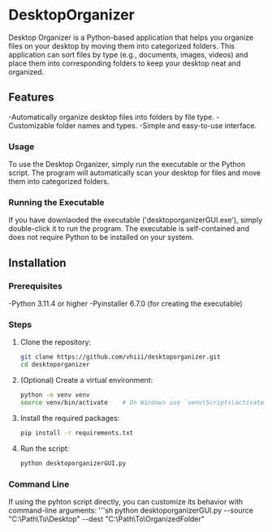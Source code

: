 # DesktopOrganizer
Desktop Organizer is a Python-based application that helps you organize files on your desktop by moving them into categorized folders. This application can sort files by type (e.g., documents, images, videos) and place them into corresponding folders to keep your desktop neat and organized.

## Features
-Automatically organize desktop files into folders by file type.
-Customizable folder names and types. 
-Simple and easy-to-use interface. 

### Usage
To use the Desktop Organizer, simply run the executable or the Python script. The program will automatically scan your desktop for files and move them into categorized folders.

### Running the Executable
If you have downlaoded the executable ('desktoporganizerGUI.exe'), simply double-click it to run the program. The executable is self-contained and does not require Python to be installed on your system.

## Installation

### Prerequisites
-Python 3.11.4 or higher
-Pyinstaller 6.7.0 (for creating the executable)

### Steps
1. Clone the repository:

    ```sh
    git clone https://github.com/vhiii/desktoporganizer.git
    cd desktoporganizer
    ```

2. (Optional) Create a virtual environment:

    ```sh
    python -m venv venv
    source venv/bin/activate    # On Windows use `venv\Scripts\activate`
    ```

3. Install the required packages:

    ```sh
    pip install -r requirements.txt
    ```

4. Run the script:

    ```sh
    python desktoporganizerGUI.py
    ```

### Command Line
If using the pyhton script directly, you can customize its behavior with command-line arguments:
'''sh
python desktoporganizerGUI.py --source "C:\Path\To\Desktop" --dest "C:\Path\To\OrganizedFolder"
